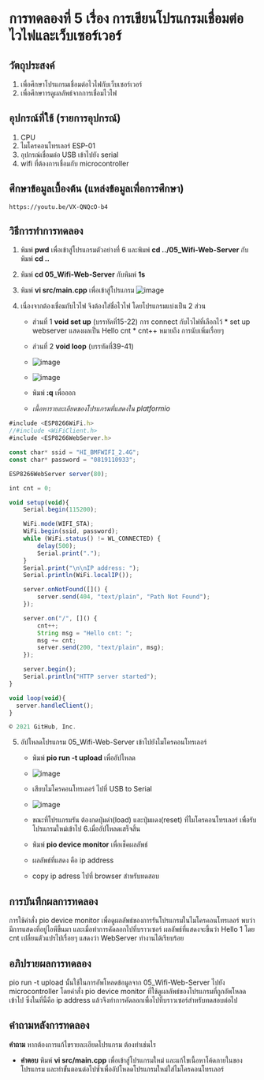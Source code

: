 #  การทดลองที่ 5 เรื่อง การเขียนโปรแกรมเชื่อมต่อไวไฟและเว็บเซอร์เวอร์

##  วัตถุประสงค์
1. เพื่อศึกษาโปรแกรมเชื่อมต่อไวไฟกับเว็บเซอร์เวอร์
2. เพื่อศึกษาารดูผลลัพธ์จากการเชื่อมไวไฟ

##  อุปกรณ์ที่ใช้ (รายการอุปกรณ์)
1. CPU
2. ไมโครคอนโทรเลอร์ ESP-01
3. อุปกรณ์เชื่อมต่อ USB เข้าไปยัง serial
4. wifi ที่ต้องการเชื่อมกับ microcontroller

##  ศึกษาข้อมูลเบื้องต้น (แหล่งข้อมูลเพื่อการศึกษา)
    https://youtu.be/VX-QNQcO-b4

##  วิธีการทำการทดลอง
1. พิมพ์ **pwd** เพื่อเข้าสู่โปรแกรมตัวอย่างที่ 6 และพิมพ์ **cd ../05_Wifi-Web-Server** กับพิมพ์ **cd ..**
2. พิมพ์ **cd 05_Wifi-Web-Server** กับพิมพ์ **1s**
3. พิมพ์ **vi src/main.cpp** เพื่อเข้าสู่โปรแกรม
	 ![image](https://user-images.githubusercontent.com/80879429/112274173-c5776100-8cb0-11eb-82f8-fc3b5fc989e1.png)

4. เนื่องจากต้องเชื่อมกับไวไฟ จึงต้องใส่ชื่อไวไฟ โดยโปรแกรมแบ่งเป็น 2 ส่วน
    - ส่วนที่ 1 **void set up** (บรรทัดที่15-22) การ connect กับไวไฟที่เลือกไว้
            * set up webserver แสดงผลเป็น Hello cnt
            * cnt++ หมายถึง การนับเพิ่มเรื่อยๆ
    - ส่วนที่ 2 **void loop** (บรรทัดที่39-41) 
    - ![image](https://user-images.githubusercontent.com/80879429/112274203-ce683280-8cb0-11eb-882c-be85b7128e0b.png)

    - ![image](https://user-images.githubusercontent.com/80879429/112274222-d32ce680-8cb0-11eb-8c5c-df39dd0e4793.png)

    - พิมพ์ **:q** เพื่อออก
    - *เนื้อหารายละเอียดของโปรแกรมที่แสดงใน platformio*

```javascript
#include <ESP8266WiFi.h>
//#include <WiFiClient.h>
#include <ESP8266WebServer.h>

const char* ssid = "HI_BMFWIFI_2.4G";
const char* password = "0819110933";

ESP8266WebServer server(80);

int cnt = 0;

void setup(void){
	Serial.begin(115200);

	WiFi.mode(WIFI_STA);
	WiFi.begin(ssid, password);
	while (WiFi.status() != WL_CONNECTED) {
		delay(500);
		Serial.print(".");
	}
	Serial.print("\n\nIP address: ");
	Serial.println(WiFi.localIP());

	server.onNotFound([]() {
		server.send(404, "text/plain", "Path Not Found");
	});

	server.on("/", []() {
		cnt++;
		String msg = "Hello cnt: ";
		msg += cnt;
		server.send(200, "text/plain", msg);
	});

	server.begin();
	Serial.println("HTTP server started");
}

void loop(void){
  server.handleClient();
}

© 2021 GitHub, Inc.
```

5. อัปโหลดโปรแกรม 05_Wifi-Web-Server เข้าไปยังไมโครคอนโทรเลอร์ 
    - พิมพ์ **pio run -t upload** เพื่ออัปโหลด
    - ![image](https://user-images.githubusercontent.com/80879429/112274246-d9bb5e00-8cb0-11eb-8168-aefe0e1155b9.png)

    - เสียบไมโครคอนโทรเลอร์ ไปที่ USB to Serial
    - ![image](https://user-images.githubusercontent.com/80879429/112274269-dde77b80-8cb0-11eb-85e8-058a3d681de0.png)

    - ขณะที่โปรแกรมรัน ต้องกดปุ่มดำ(load)  และปุ่มแดง(reset) ที่ไมโครคอนโทรเลอร์ เพื่อรับโปรแกรมใหม่เข้าไป
6.เมื่ออัปโหลดเสร็จสิ้น 
    - พิมพ์ **pio device monitor** เพื่อเช็คผลลัพธ์
    - ผลลัพธ์ที่แสดง คือ ip address
    - copy ip adress ไปที่ browser สำหรับทดสอบ

##  การบันทึกผลการทดลอง
การใช้คำสั่ง pio device monitor เพื่อดูผลลัพธ์ของการรันโปรแกรมในไมโครคอนโทรเลอร์ พบว่า มีการแสดงที่อยู่ไอพีขึ้นมา และเมื่อทำการคัดลอกไปที่บราวเซอร์ ผลลัพธ์ที่แสดงจะขึ้นว่า Hello 1 โดย cnt เปลี่ยนตัวแปรไปเรื่อยๆ แสดงว่า WebServer ทำงานได้เรียบร้อย

##  อภิปรายผลการทดลอง
pio run -t upload นั้นใช้ในการอัพโหลดข้อมูลจาก 05_Wifi-Web-Server ไปยัง microcontroller โดยคำสั่ง pio device monitor ที่ใช้ดูผลลัพธ์ของโปรแกรมที่ถูกอัพโหลดเข้าไป ซึ่งในที่นี้คือ ip address แล้วจึงทำการคัดลอกเพื่อไปที่บราวเซอร์สำหรับทดสอบต่อไป

##  คำถามหลังการทดลอง
**คำถาม**   หากต้องการแก้ไขรายละเอียดโปรแกรม ต้องทำเช่นไร
* **คำตอบ** พิมพ์ **vi src/main.cpp** เพื่อเข้าสู่โปรแกรมใหม่ และแก้ไขเนื้อหาโค้ดภายในของโปรแกรม และทำขั้นตอนต่อไปซ้ำเพื่ออัปโหลดโปรแกรมใหม่ใส่ไมโครคอนโทรเลอร์
